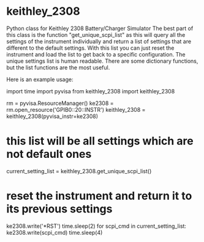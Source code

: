 # keithley_2308
Python class for Keithley 2308 Battery/Charger Simulator
The best part of this class is the function "get_unique_scpi_list" as this will query all the settings of the instrument individually and return a list of settings that are different to the default settings. With this list you can just reset the instrument and load the list to get back to a specific configuration. The unique settings list is human readable. There are some dictionary functions, but the list functions are the most useful.

Here is an example usage:

import time
import pyvisa
from keithley_2308 import keithley_2308

rm = pyvisa.ResourceManager()
ke2308 = rm.open_resource('GPIB0::20::INSTR')
keithley_2308 = keithley_2308(pyvisa_instr=ke2308)

# this list will be all settings which are not default ones
current_setting_list = keithley_2308.get_unique_scpi_list()

# reset the instrument and return it to its previous settings
ke2308.write('*RST')
time.sleep(2)
for scpi_cmd in current_setting_list:
  ke2308.write(scpi_cmd)
time.sleep(4)
